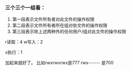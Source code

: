 ### 三个三个一组看：
1. 第一段表示文件所有者对此文件的操作权限
2. 第二段表示文件所有者所在组对些文件的操作权限
3. 第三段表示除上述两种外的任何用户/组对此文件的操作权限


r读取：4
w写入：2

x执行：1

加起来就好了。
比如rwxrwxrwx是777
rwx------ 是700